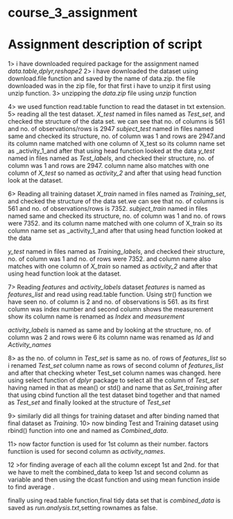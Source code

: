 # course_3_assignment
# Assignment description of script
1> i have downloaded required package for the assignment named _data.table,dplyr,reshape2_
2> i have downloaded the dataset using download.file function and saved by the name of data.zip.
   the file downloaded was in the zip file, for that first i have to unzip it first using unzip function.
3> unzipping the _data.zip_ file using _unzip_ function

4> we used function read.table function to read the dataset in txt extension.
5> reading all the test dataset.
  _X_test_ named in files named as _Test_set_, and checked the structure of the data set. we can see that no. of columns is 561 and no. of observations/rows is 2947
  _subject_test_ named in files named same and checked its structure,
     no. of column was 1 and rows are 2947.and its column name matched with one column of X_test so its column name set as _activity_1_and after 
     that using head function looked at the data 
  _y_test_ named in files named as _Test_labels_, and checked their structure,
     no. of column was 1 and rows are 2947.
     column name also matches with one column of _X_test_ so named as _activity_2_ and after that using head function look at the dataset.

6> Reading all training dataset
    _X_train_ named in files named as _Training_set_, and checked the structure of the data set.we can see that no. of columns is 561 and no. of observations/rows is             7352.
    _subject_train_ named in files named same and checked its structure,
        no. of column was 1 and no. of rows were 7352.
        and its column name matched with one column of X_train so its column name set as _activity_1_and after 
        that using head function looked at the data 

   _y_test_ named in files named as _Training_labels_, and checked their structure,
      no. of column was 1 and no. of rows were 7352.
      and column name also matches with one column of _X_train_ so named as _activity_2_ and after that using head function look at the dataset.

7> Reading _features_ and _activity_labels_ dataset
   _features_ is named as _features_list_ and read using read.table function. Using str() function  we have seen no. of column is 2 and no. of observations is 561.
        as its first column was index number and second column shows the measurement show its column name is renamed as _Index_ and _measurement_

  _activity_labels_ is named as same and by looking at the structure,
        no. of column was 2 and rows were 6
        its column name was renamed as _Id_ and _Activity_names_

8> as the no. of column in _Test_set_ is same as no. of rows of _features_list_ so i renamed _Test_set_ column name as rows of second column of _features_list_
    and after that checking wheter Test_set column names was changed.
    here using select function of _dplyr_ package to select all the column of _Test_set_ having named in that as mean() or std() and name that as _Set_training_
    after that using cbind function all the test dataset bind together and that named as _Test_set_ and finally looked at the structure of _Test_set_

9> similarly did all things for training dataset and after binding named that final dataset as _Training_.
10>  now binding Test and Training dataset using rbind() function into one and named as _Combined_data_.

11> now factor function is used for 1st column as their number.
factors functiion is used for second column as _activity_names_. 

12 >for finding average of each all the column except 1st and 2nd. for that we have to melt the combined_data to keep 1st and second column as variable and then using the dcast function and using mean function inside to find average .

finally using read.table function,final tidy data set that is _combined_data_ is saved as _run.analysis.txt_,setting rownames as false.
